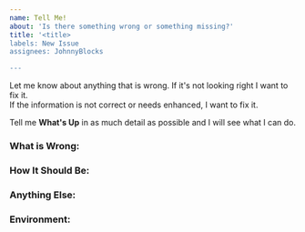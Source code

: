 ```yaml
---
name: Tell Me!
about: 'Is there something wrong or something missing?'
title: '<title>
labels: New Issue
assignees: JohnnyBlocks

---
```


Let me know about anything that is wrong.  If it's not looking right I want to fix it.  
If the information is not correct or needs enhanced, I want to fix it.

Tell me **What's Up** in as much detail as possible and I will see what I can do.

  
<!--
Note: Please search to see if an issue already exists for the bug you encountered.
-->

### What is Wrong:
<!-- A concise description of what you're experiencing. -->

### How It Should Be:
<!-- A concise description of what you expected to happen. -->

### Anything Else:
<!--
Links? References? Anything that will give us more context about the issue or what you want added.
-->

### Environment:
<!--
Example:
- Device: Computer, Phone
- Browser: Chrome
-->

